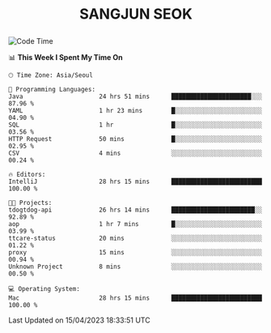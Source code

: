 <h1>
 <p align="center">
   SANGJUN SEOK
 </p>
</h1>

<!--START_SECTION:waka-->
![Code Time](http://img.shields.io/badge/Code%20Time-2%2C454%20hrs%2029%20mins-blue)

📊 **This Week I Spent My Time On** 

```text
🕑︎ Time Zone: Asia/Seoul

💬 Programming Languages: 
Java                     24 hrs 51 mins      ██████████████████████░░░   87.96 % 
YAML                     1 hr 23 mins        █░░░░░░░░░░░░░░░░░░░░░░░░   04.90 % 
SQL                      1 hr                █░░░░░░░░░░░░░░░░░░░░░░░░   03.56 % 
HTTP Request             50 mins             █░░░░░░░░░░░░░░░░░░░░░░░░   02.95 % 
CSV                      4 mins              ░░░░░░░░░░░░░░░░░░░░░░░░░   00.24 % 

🔥 Editors: 
IntelliJ                 28 hrs 15 mins      █████████████████████████   100.00 % 

🐱‍💻 Projects: 
tdogtdog-api             26 hrs 14 mins      ███████████████████████░░   92.89 % 
aop                      1 hr 7 mins         █░░░░░░░░░░░░░░░░░░░░░░░░   03.99 % 
ttcare-status            20 mins             ░░░░░░░░░░░░░░░░░░░░░░░░░   01.22 % 
proxy                    15 mins             ░░░░░░░░░░░░░░░░░░░░░░░░░   00.94 % 
Unknown Project          8 mins              ░░░░░░░░░░░░░░░░░░░░░░░░░   00.50 % 

💻 Operating System: 
Mac                      28 hrs 15 mins      █████████████████████████   100.00 % 
```


 Last Updated on 15/04/2023 18:33:51 UTC
<!--END_SECTION:waka-->

